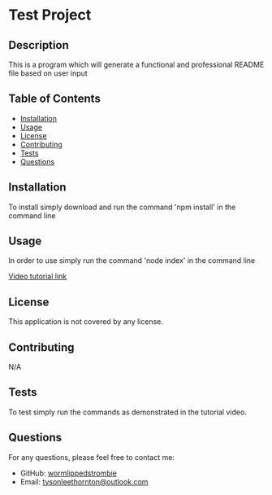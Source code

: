 # Test Project 

  ## Description
This is a program which will generate a functional and professional README file based on user input

## Table of Contents
- [Installation](#installation)
- [Usage](#usage)
- [License](#license)
- [Contributing](#contributing)
- [Tests](#tests)
- [Questions](#questions)

## Installation
To install simply download and run the command 'npm install' in the command line

## Usage
In order to use simply run the command 'node index' in the command line

[Video tutorial link](https://drive.google.com/file/d/1jslG9wAl3mMWtI16qAgOh1TKcCo2GBnS/view?pli=1)

## License


This application is not covered by any license.

## Contributing
N/A

## Tests
To test simply run the commands as demonstrated in the tutorial video.


## Questions
For any questions, please feel free to contact me:
- GitHub: [wormlippedstrombie](https://github.com/wormlippedstrombie)
- Email: tysonleethornton@outlook.com
